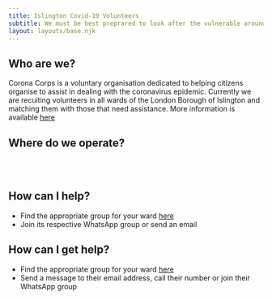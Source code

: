 ```yaml
---
title: Islington Covid-19 Volunteers
subtitle: We must be best preprared to look after the vulnerable around us and prevent COVID-19 spreading faster than our health services can cope.
layout: layouts/base.njk
---
```


## Who are we?
  Corona Corps is a voluntary organisation dedicated to helping citizens organise to assist in dealing with the coronavirus epidemic.
  Currently we are recuiting volunteers in all wards of the London Borough of Islington and matching them with those that need assistance.
  More information is available [here](/about)

## Where do we operate?

<br/>
<div id="map"></div>
<br/>


## How can I help?

 - Find the appropriate group for your ward [here](https://docs.google.com/document/d/10VCbv-fb5siPOjxDKish1WtT6R_iMby1Wdilitf23-Y/edit?fbclid=IwAR1VzPymX1MEjD9uy0oagX2bJuZnV9u7D1ovMuvRrQuwgN6fXdF6wNaOryw#)
 - Join its respective WhatsApp group or send an email

## How can I get help?

 - Find the appropriate group for your ward [here](https://docs.google.com/document/d/10VCbv-fb5siPOjxDKish1WtT6R_iMby1Wdilitf23-Y/edit?fbclid=IwAR1VzPymX1MEjD9uy0oagX2bJuZnV9u7D1ovMuvRrQuwgN6fXdF6wNaOryw#)
 - Send a message to their email address, call their number or join their WhatsApp group

